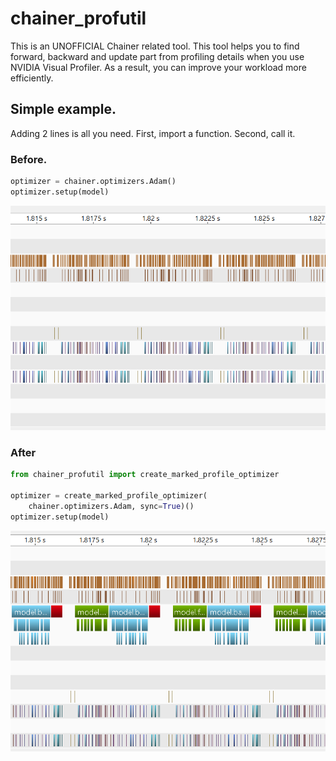 # chainer_profutil

This is an UNOFFICIAL Chainer related tool. This tool helps you to find forward, backward and update part from profiling details when you use NVIDIA Visual Profiler. As a result, you can improve your workload more efficiently.

## Simple example.

Adding 2 lines is all you need. First, import a function. Second, call it.

### Before.

```python
optimizer = chainer.optimizers.Adam()
optimizer.setup(model)
```

![A profiling result without nvtx mark.](./docs/imgs/profiling_example_without_mark.png "A profiling result without nvtx mark.")

### After

```python
from chainer_profutil import create_marked_profile_optimizer

optimizer = create_marked_profile_optimizer(
    chainer.optimizers.Adam, sync=True)()
optimizer.setup(model)
```

![A profiling result with nvtx mark.](./docs/imgs/profiling_example_with_mark.png "A profiling result with nvtx mark.")
